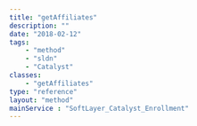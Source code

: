 ```yaml
---
title: "getAffiliates"
description: ""
date: "2018-02-12"
tags:
    - "method"
    - "sldn"
    - "Catalyst"
classes:
    - "getAffiliates"
type: "reference"
layout: "method"
mainService : "SoftLayer_Catalyst_Enrollment"
---
```

